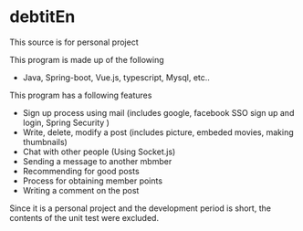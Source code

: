 # debtitEn

This source is for personal project

This program is made up of the following

 - Java, Spring-boot, Vue.js, typescript, Mysql, etc..

This program has a following features
 - Sign up process using mail (includes google, facebook SSO sign up and login, Spring Security )
 - Write, delete, modify a post (includes picture, embeded movies, making thumbnails)
 - Chat with other people (Using Socket.js)
 - Sending a message to another mbmber
 - Recommending for good posts
 - Process for obtaining member points
 - Writing a comment on the post

Since it is a personal project and the development period is short, the contents of the unit test were excluded.
